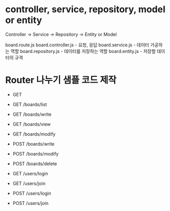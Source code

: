 # controller, service, repository, model or entity

Controller -> Service -> Repository -> Entity or Model

board.route.js
board.controller.js - 요청, 응답
board.service.js - 데이터 가공하는 역할
board.repository.js - 데이터를 저장하는 역할
board.entity.js - 저장할 데이터의 규격

# Router 나누기 샘플 코드 제작

-   GET
-   GET /boards/list
-   GET /boards/write
-   GET /boards/view
-   GET /boards/modify

-   POST /boards/write
-   POST /boards/modify
-   POST /boards/delete

-   GET /users/login
-   GET /users/join
-   POST /users/login
-   POST /users/join
